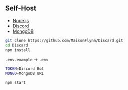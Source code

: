 ## Self-Host

+ [Node.js](https://nodejs.org/en/download/prebuilt-installer)
+ [Discord](https://youtu.be/gRhUL8zBc5w?si=SbKzbzkLAuBP8nUh)
+ [MongoDB](https://youtu.be/pIHvoXkwmq4?si=-CDcw9bloIBXN4dZ)

```bash
git clone https://github.com/MaisonFlynn/Discard.git
cd Discard
npm install
```

`.env.example` → `.env`

```bash
TOKEN=Discord Bot
MONGO=MongoDB URI
```

```bash
npm start
```